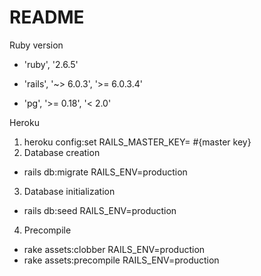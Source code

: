 # README

Ruby version

- 'ruby', '2.6.5'

- 'rails', '~> 6.0.3', '>= 6.0.3.4'

- 'pg', '>= 0.18', '< 2.0'



Heroku

1. heroku config:set RAILS_MASTER_KEY= #{master key}
2. Database creation
- rails db:migrate RAILS_ENV=production
3. Database initialization
- rails db:seed RAILS_ENV=production
4. Precompile
- rake assets:clobber RAILS_ENV=production
- rake assets:precompile RAILS_ENV=production
